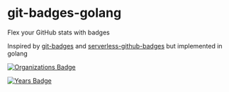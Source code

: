 # git-badges-golang

Flex your GitHub stats with badges

Inspired by [git-badges](https://github.com/puf17640/git-badges) and [serverless-github-badges](https://github.com/STRRL/serverless-github-badges) but implemented in golang

[![Organizations Badge](129.80.135.121:8080/organizations?username=dtemir&style=for-the-badge&logo=github)](https://temir.dev/)

[![Years Badge](129.80.135.121:8080/years?username=dtemir&style=for-the-badge&logo=github)](https://temir.dev/)
